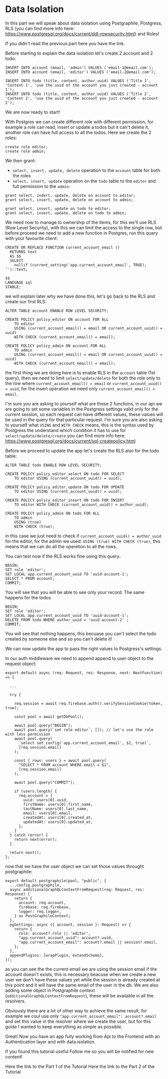 # Data Isolation

In this part we will speak about data isolation using Postgraphile, Postgress, RLS (you can find more info here: https://www.postgresql.org/docs/current/ddl-rowsecurity.html) and Roles!

If you didn't read the previous part here you have the link.

Before starting to explain the data isolation let's create 2 account and 2 todo:

```
INSERT INTO account (email, 'admin') VALUES ('email-1@email.com');
INSERT INTO account (email, 'editor') VALUES ('email-2@email.com');

INSERT INTO todo (title, content, author_uuid) VALUES ('Title 1', 'Content 1', 'use the uuid of the account you just created - account 1');
INSERT INTO todo (title, content, author_uuid) VALUES ('Title 2', 'Content 2', 'use the uuid of the account you just created - account 2');
```

We are now ready to start!

With Postgres we can create different role with different permission, for example a role can read, insert or update a todos but it can't delete it, another role can have full access to all the todos. Here we create the 2 roles:

```
create role editor;
create role admin;
```

We then grant:

- `select, insert, update, delete` operation to the `account` table for both the roles
- `select, insert, update` operation on the `todo` table to the `editor` and full permission to the `admin`:

```
grant select, indert, update, delete on account to editor;
grant select, insert, update, delete on account to admin;

grant select, insert, update on todo to editor;
grant select, insert, update, delete on todo to admin;
```

We need now to manage to ownership of the items, for this we'll use RLS (Row Level Security), with this we can limit the access to the single row, but before proceed we need to add a new function in Postgres, run this query with your favourite client:

```
CREATE OR REPLACE FUNCTION current_account_email ()
  RETURNS text
  AS $$
  SELECT
    nullif (current_setting('app.current_account_email', TRUE), '')::text;

$$
LANGUAGE sql
STABLE;
```

we will explain later why we have done this, let's go back to the RLS and create our first RLS:

```
ALTER TABLE account ENABLE ROW LEVEL SECURITY;

CREATE POLICY policy_editor ON account FOR ALL
    TO editor
    USING (current_account_email() = email OR current_account_uuid() = uuid)
    WITH CHECK (current_account_email() = email);

CREATE POLICY policy_admin ON account FOR ALL
    TO admin
    USING (current_account_email() = email OR current_account_uuid() = uuid)
    WITH CHECK (current_account_email() = email);
```

the first thing we are doing here is to enable RLS in the `account` table (1st query), then we need to limit `select/update/delete` for both the role only to the row where `current_account_email() = email` or `current_account_uuid() = uuid`, for the insert operation we need only `current_account_email() = email`.

I'm sure you are asking to yourself what are these 2 functions, in our api we are going to set some variables in the Postgress settings valid only for the current session, so each request can have different values, these values will be used in the query for that particular request. I'm sure you are also asking to yourself what `USING` and `WITH CHECK` means, this is the syntax used by Postgress the understand which condition it has to use for `select/update/delete/create` you can find more info here: https://www.postgresql.org/docs/current/sql-createpolicy.html

Before we proceed to update the app let's create the RLS also for the todo table:

```
ALTER TABLE todo ENABLE ROW LEVEL SECURITY;

CREATE POLICY policy_editor_select ON todo FOR SELECT
    TO editor USING (current_account_uuid() = uuid);

CREATE POLICY policy_editor_update ON todo FOR UPDATE
    TO editor USING (current_account_uuid() = uuid);

CREATE POLICY policy_editor_insert ON todo FOR INSERT
    TO editor WITH CHECK (current_account_uuid() = author_uuid);

CREATE POLICY policy_admin ON todo FOR ALL
    TO admin
    USING (true)
    WITH CHECK (true);
```

in this case we just need to check if `current_account_uuid() = author_uuid` for the editor, for the admin we used: `USING (true) WITH CHECK (true)`, this means that we can do all the operetion to all the rows.

You can test now if the RLS works fine using this query:

```
BEGIN;
SET role 'editor';
SET LOCAL app.current_account_uuid TO 'uuid-account-1';
SELECT * FROM account;
COMMIT;
```

You will see that you will be able to see only your record. The same happens for the todos

```
BEGIN;
SET role 'editor';
SET LOCAL app.current_account_uuid TO 'uuid-account-1';
DELETE FROM todo WHERE author_uuid = 'uuid-account-2' ;
COMMIT;
```

You will see that nothing happens, this becuase you can't select the todo created by someone else and so you can't delete it!

We can now update the app to pass the right values to Postgress's settings.

In our auth middleware we need to append append to user object to the request object:

```
export default async (req: Request, res: Response, next: NextFunction) => {

  ...

  try {

    req.session = await req.firebase.auth().verifySessionCookie(token, true);

    const pool = await getDbPool();

    await pool.query("BEGIN");
    await pool.query(`set role editor`, []); // let's use the role with less permission
    await pool.query(
      `select set_config('app.current_account_email', $1, true)`,
      [req.session.email]
    );

    const { rows: users } = await pool.query(
      "SELECT * FROM account WHERE email = $1",
      [req.session.email]
    );

    await pool.query("COMMIT");

    if (users.length) {
      req.account = {
        uuid: users[0].uuid,
        firstName: users[0].first_name,
        lastName: users[0].last_name,
        email: users[0].email,
        createdAt: users[0].created_at,
        updatedAt: users[0].updated_at,
      };
    }
  } catch (error) {
    return next(error);
  }

  return next();
};
```

now that we have the user object we can set those values throught postgraphile:

```
export default postgraphile(pool, "public", {
  ...config.postgraphile,
  async additionalGraphQLContextFromRequest(req: Request, res: Response) {
    return {
      account: req.account,
      firebase: req.firebase,
      logger: req.logger,
    } as PostGraphileContext;
  },
  pgSettings: async ({ account, session }: Request) => {
    return {
      role: account?.role || 'editor',
      "app.current_account_uuid": account?.uuid,
      "app.current_account_email": account?.email || session?.email,
    };
  },
  appendPlugins: [wrapPlugin, extendSchema],
});
```

as you can see the the current email we are using the session email if the account doesn't exists, this is necessary beacuse when we create a new user we don't have these values yet while the session is already created at this point and it will have the same email of the user in the db. We are also adding some object in Postgraphile context (`additionalGraphQLContextFromRequest`), these will be available in all the resolvers.

Obviously there are a lot of other way to achieve the same result, for example we coul use only `"app.current_account_email": account?.email` and set this value in the resolver where we create the user, but for this guide I wanted to keep everything as simple as possible.

Great! Now you have an app fully working from Api to the Frontend with an Authentication layer and with data isolation.


If you found this tutorial useful Follow me so you will be notified for new content!


Here the link to the Part 1 of the Tutorial
Here the link to the Part 2 of the Tutorial